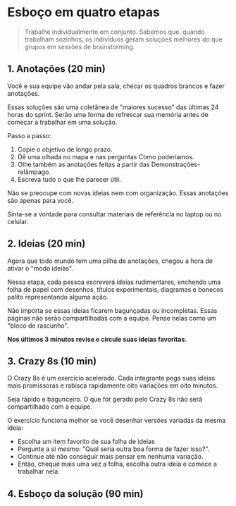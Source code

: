 # Esboço em quatro etapas
> Trabalhe individualmente em conjunto. Sabemos que, quando trabalham sozinhos, os indivíduos geram soluções melhores do que grupos em sessões de brainstorming.

## 1. Anotações (20 min)
Você e sua equipe vão andar pela sala, checar os quadros brancos e fazer anotações.

Essas soluções são uma coletânea de "maiores sucesso" das últimas 24 horas do sprint. Serão uma forma de refrescar sua memória antes de começar a trabalhar em uma solução.

Passo a passo:
1. Copie o objetivo de longo prazo.
2. Dê uma olhada no mapa e nas perguntas Como poderíamos.
3. Olhe também as anotações feitas a partir das Demonstrações-relâmpago.
4. Escreva tudo o que lhe parecer útil.

Não se preocupe com novas ideias nem com organização. Essas anotações são apenas para você.

Sinta-se a vontade para consultar materiais de referência no laptop ou no celular.

## 2. Ideias (20 min)

Agora que todo mundo tem uma pilha de anotações, chegou a hora de ativar o "modo ideias".

Nessa etapa, cada pessoa escreverá ideias rudimentares, enchendo uma folha de papel com desenhos, títulos experimentais, diagramas e bonecos palito representando alguma ação.

Não importa se essas ideias ficarem bagunçadas ou incompletas. Essas páginas não serão compartilhadas com a equipe. Pense nelas como um "bloco de rascunho".

**Nos últimos 3 minutos revise e circule suas ideias favoritas**.

## 3. Crazy 8s (10 min)

O Crazy 8s é um exercício acelerado. Cada integrante pega suas ideias mais promissoras e rabisca rapidamente oito variações em oito minutos.

Seja rápido e bagunceiro. O que for gerado pelo Crazy 8s não será compartilhado com a equipe.

O exercício funciona melhor se você desenhar versões variadas da mesma ideia:

- Escolha um item favorito de sua folha de ideias
- Pergunte a si mesmo: "Qual seria outra boa forma de fazer isso?".
- Continue até não conseguir mais pensar em nenhuma variação.
- Então, cheque mais uma vez a folha, escolha outra ideia e comece a trabalhar nela.

## 4. Esboço da solução (90 min)
